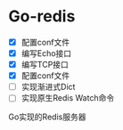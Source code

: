 # Go-redis

- [x] 配置conf文件 
- [x] 编写Echo接口
- [x] 编写TCP接口 
- [x] 配置conf文件 
- [ ] 实现渐进式Dict
- [ ] 实现原生Redis Watch命令

Go实现的Redis服务器
